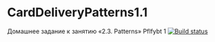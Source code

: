 # CardDeliveryPatterns1.1
Домашнее задание к занятию «2.3. Patterns» Pflfybt 1
[![Build status](https://ci.appveyor.com/api/projects/status/qhwhu852iadm1390?svg=true)](https://ci.appveyor.com/project/Mariia-bel/carddeliverypatterns1-1)
